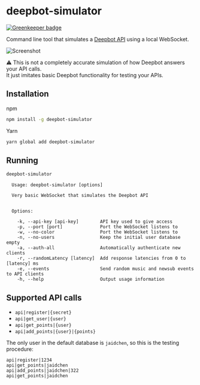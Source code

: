 # deepbot-simulator

[![Greenkeeper badge](https://badges.greenkeeper.io/Jaid/deepbot-simulator.svg)](https://greenkeeper.io/)

Command line tool that simulates a [Deepbot API](https://github.com/DeepBot-API/client-websocket) using a local WebSocket.

![Screenshot](http://i.imgur.com/UlHiRqx.png)

:warning: This is not a completely accurate simulation of how Deepbot answers your API calls.  
It just imitates basic Deepbot functionality for testing your APIs.

## Installation

npm
```bash
npm install -g deepbot-simulator
```

Yarn
```bash
yarn global add deepbot-simulator
```

## Running

```bash
deepbot-simulator
```

```
  Usage: deepbot-simulator [options]

  Very basic WebSocket that simulates the Deepbot API


  Options:

    -k, --api-key [api-key]        API key used to give access
    -p, --port [port]              Port the WebSocket listens to
    -w, --no-color                 Port the WebSocket listens to
    -n, --no-users                 Keep the initial user database empty
    -a, --auth-all                 Automatically authenticate new clients
    -r, --randomLatency [latency]  Add response latencies from 0 to [latency] ms
    -e, --events                   Send random music and newsub events to API clients
    -h, --help                     Output usage information
```


## Supported API calls

- `api|register|{secret}`
- `api|get_user|{user}`
- `api|get_points|{user}`
- `api|add_points|{user}|{points}`

The only user in the default database is `jaidchen`, so this is the testing procedure:

```
api|register|1234
api|get_points|jaidchen
api|add_points|jaidchen|322
api|get_points|jaidchen
```